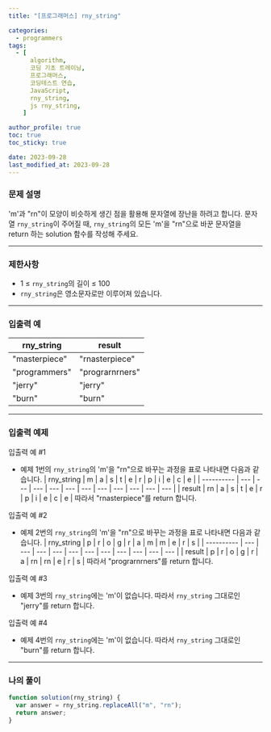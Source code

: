 ```yaml
---
title: "[프로그래머스] rny_string"

categories:
  - programmers
tags:
  - [
      algorithm,
      코딩 기초 트레이닝,
      프로그래머스,
      코딩테스트 연습,
      JavaScript,
      rny_string,
      js rny_string,
    ]

author_profile: true
toc: true
toc_sticky: true

date: 2023-09-28
last_modified_at: 2023-09-28
---
```


### 문제 설명

'm'과 "rn"이 모양이 비슷하게 생긴 점을 활용해 문자열에 장난을 하려고 합니다. 문자열 `rny_string`이 주어질 때, `rny_string`의 모든 'm'을 "rn"으로 바꾼 문자열을 return 하는 solution 함수를 작성해 주세요.

---

### 제한사항

- 1 ≤ `rny_string`의 길이 ≤ 100
- `rny_string`은 영소문자로만 이루어져 있습니다.

---

### 입출력 예

| rny_string    | result          |
| ------------- | --------------- |
| "masterpiece" | "rnasterpiece"  |
| "programmers" | "prograrnrners" |
| "jerry"       | "jerry"         |
| "burn"        | "burn"          |

---

### 입출력 예제

입출력 예 #1

- 예제 1번의 `rny_string`의 'm'을 "rn"으로 바꾸는 과정을 표로 나타내면 다음과 같습니다.
  | rny_string | m | a | s | t | e | r | p | i | e | c | e |
  | ---------- | --- | --- | --- | --- | --- | --- | --- | --- | --- | --- | --- |
  | result | rn | a | s | t | e | r | p | i | e | c | e |
  따라서 "rnasterpiece"를 return 합니다.

입출력 예 #2

- 예제 2번의 `rny_string`의 'm'을 "rn"으로 바꾸는 과정을 표로 나타내면 다음과 같습니다.
  | rny_string | p | r | o | g | r | a | m | m | e | r | s |
  | ---------- | --- | --- | --- | --- | --- | --- | --- | --- | --- | --- | --- |
  | result | p | r | o | g | r | a | rn | rn | e | r | s |
  따라서 "prograrnrners"를 return 합니다.

입출력 예 #3

- 예제 3번의 `rny_string`에는 'm'이 없습니다. 따라서 `rny_string` 그대로인 "jerry"를 return 합니다.

입출력 예 #4

- 예제 4번의 `rny_string`에는 'm'이 없습니다. 따라서 `rny_string` 그대로인 "burn"를 return 합니다.

---

### 나의 풀이

```jsx
function solution(rny_string) {
  var answer = rny_string.replaceAll("m", "rn");
  return answer;
}
```
